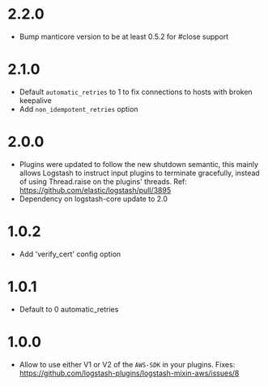 # 2.2.0
 * Bump manticore version to be at least 0.5.2 for #close support
# 2.1.0
 * Default `automatic_retries` to 1 to fix connections to hosts with broken keepalive
 * Add `non_idempotent_retries` option
# 2.0.0
 * Plugins were updated to follow the new shutdown semantic, this mainly allows Logstash to instruct input plugins to terminate gracefully, 
   instead of using Thread.raise on the plugins' threads. Ref: https://github.com/elastic/logstash/pull/3895
 * Dependency on logstash-core update to 2.0
# 1.0.2
  * Add 'verify_cert' config option
# 1.0.1
  * Default to 0 automatic_retries
# 1.0.0
  * Allow to use either V1 or V2 of the `AWS-SDK` in your plugins. Fixes: https://github.com/logstash-plugins/logstash-mixin-aws/issues/8
